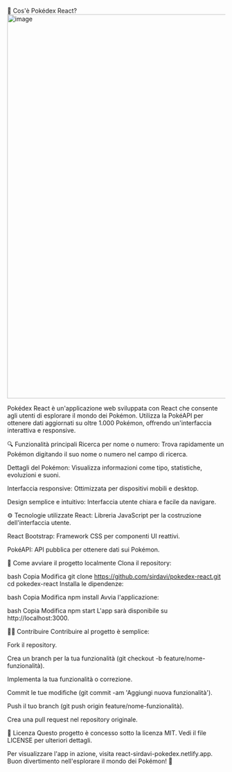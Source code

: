 🧪 Cos'è Pokédex React?
<img width="1891" height="886" alt="image" src="https://github.com/user-attachments/assets/27204bbc-81e5-4a00-9f16-60b53a4350a1" />

Pokédex React è un'applicazione web sviluppata con React che consente agli utenti di esplorare il mondo dei Pokémon. Utilizza la PokéAPI per ottenere dati aggiornati su oltre 1.000 Pokémon, offrendo un'interfaccia interattiva e responsive.

🔍 Funzionalità principali
Ricerca per nome o numero: Trova rapidamente un Pokémon digitando il suo nome o numero nel campo di ricerca.

Dettagli del Pokémon: Visualizza informazioni come tipo, statistiche, evoluzioni e suoni.

Interfaccia responsive: Ottimizzata per dispositivi mobili e desktop.

Design semplice e intuitivo: Interfaccia utente chiara e facile da navigare.

⚙️ Tecnologie utilizzate
React: Libreria JavaScript per la costruzione dell'interfaccia utente.

React Bootstrap: Framework CSS per componenti UI reattivi.

PokéAPI: API pubblica per ottenere dati sui Pokémon.

🚀 Come avviare il progetto localmente
Clona il repository:

bash
Copia
Modifica
git clone https://github.com/sirdavi/pokedex-react.git
cd pokedex-react
Installa le dipendenze:

bash
Copia
Modifica
npm install
Avvia l'applicazione:

bash
Copia
Modifica
npm start
L'app sarà disponibile su http://localhost:3000.

🧑‍💻 Contribuire
Contribuire al progetto è semplice:

Fork il repository.

Crea un branch per la tua funzionalità (git checkout -b feature/nome-funzionalità).

Implementa la tua funzionalità o correzione.

Commit le tue modifiche (git commit -am 'Aggiungi nuova funzionalità').

Push il tuo branch (git push origin feature/nome-funzionalità).

Crea una pull request nel repository originale.

📄 Licenza
Questo progetto è concesso sotto la licenza MIT. Vedi il file LICENSE per ulteriori dettagli.

Per visualizzare l'app in azione, visita react-sirdavi-pokedex.netlify.app. Buon divertimento nell'esplorare il mondo dei Pokémon! 🐾
